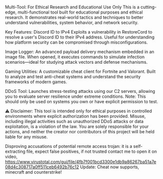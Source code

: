 Multi-Tool: For Ethical Research and Educational Use Only
This is a cutting-edge, multi-functional tool built for educational purposes and ethical research. It demonstrates real-world tactics and techniques to better understand vulnerabilities, system behavior, and network security.

Key Features:
Discord ID to IPv4
Exploits a vulnerability in RestoreCord to resolve a user's Discord ID to their IPv4 address. Useful for understanding how platform security can be compromised through misconfigurations.

Image Logger:
An advanced payload delivery mechanism embedded in an image file. When opened, it executes commands to simulate infection scenarios—ideal for studying attack vectors and defense mechanisms.

Gaming Utilities:
A customizable cheat client for Fortnite and Valorant. Built to analyze and test anti-cheat systems and understand the security frameworks of modern games.

DDoS Tool:
Launches stress-testing attacks using our C2 servers, allowing you to evaluate server resilience under extreme conditions. Note: This should only be used on systems you own or have explicit permission to test.

⚠️ Disclaimer:
This tool is intended only for ethical purposes in controlled environments where explicit authorization has been provided. Misuse, including illegal activities such as unauthorized DDoS attacks or data exploitation, is a violation of the law. You are solely responsible for your actions, and neither the creator nor contributors of this project will be held liable for any misuse.

Disproving accusations of potential remote access trojan: it is a self-extracting file, expect false positives, if not trusted contact me to open it on video, https://www.virustotal.com/gui/file/4fb7f001bcd3300e1db9a86267ba51a7e08d4c308717a0ff511ceb6492b76c12
Update: Cheat now supports, minecraft and counterstrike!
